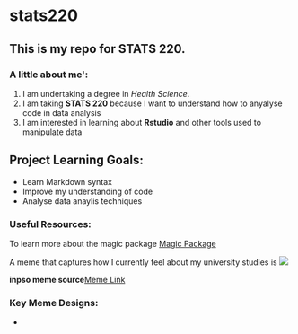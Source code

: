 # stats220

## This is my repo for STATS 220.

### A little about me':

1. I am undertaking a degree in *Health Science*. 
2. I am taking **STATS 220** because I want to understand how to anyalyse code in data analysis 
3. I am interested in learning about **Rstudio** and other tools used to manipulate data
   

## Project Learning Goals:
* Learn Markdown syntax
* Improve my understanding of code
* Analyse data anaylis techniques

### Useful Resources:
To learn more about the magic package [Magic Package](https://cran.r-project.org/web/packages/magick/vignettes/intro.html)

A meme that captures how I currently feel about my university studies is ![](https://tenor.com/en-GB/view/caos-bob-esponja-crisis-patricio-gif-23199341)







**inpso meme source**[Meme Link](https://www.reddit.com/media?url=https%3A%2F%2Fpreview.redd.it%2Fwell-well-well-well-v0-7jzkuyu2y1pe1.png%3Fwidth%3D1080%26crop%3Dsmart%26auto%3Dwebp%26s%3D08618cd4eef263d9357ea2a8753f0b6633a8a850)

### Key Meme Designs:
- 

